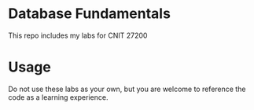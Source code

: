 # Database Fundamentals
This repo includes my labs for CNIT 27200

# Usage
Do not use these labs as your own, but you are welcome to reference the code as a learning experience.
